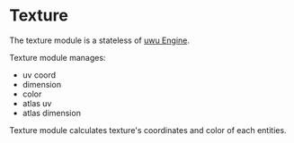 # Texture

The texture module is a stateless of [uwu Engine](../../README.md).

Texture module manages:
- uv coord
- dimension
- color
- atlas uv
- atlas dimension
  
Texture module calculates texture's coordinates and color of each entities.